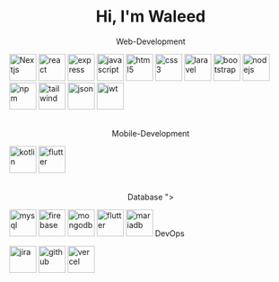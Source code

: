 <h1 align="center">Hi, I'm Waleed</h1>
<p align = "center"> Web-Development</p>
<div algin="center">
<img src="https://cdn.simpleicons.org/nextdotjs" alt="Nextjs" height="48" width="48">
  <img src="https://cdn.simpleicons.org/react" alt="react" height="48" width="48">

<img src="https://cdn.simpleicons.org/express" alt="express" height="48" width="48">
<img src="https://cdn.simpleicons.org/javascript" alt="javascript" height="48" width="48">
<img src="https://cdn.simpleicons.org/html5" alt="html5" height="48" width="48">
<img src="https://cdn.simpleicons.org/css3" alt="css3" height="48" width="48">
<img src="https://cdn.simpleicons.org/laravel" alt="laravel" height="48" width="48">
<img src="https://cdn.simpleicons.org/bootstrap" alt="bootstrap" height="48" width="48">
<img src="https://cdn.simpleicons.org/nodedotjs" alt="nodejs" height="48" width="48">
<img src="https://cdn.simpleicons.org/npm" alt="npm" height="48" width="48">
<img src="https://cdn.simpleicons.org/tailwindcss" alt="tailwind" height="48" width="48">
<img src="https://cdn.simpleicons.org/json" alt="json" height="48" width="48">
<img src="https://cdn.simpleicons.org/jsonwebtokens" alt="jwt" height="48" width="48">
</div>

<br/>
<p align = "center"> Mobile-Development </p>
<div algin="center">
<img src="https://cdn.simpleicons.org/kotlin" alt="kotlin" height="48" width="48">
<img src="https://cdn.simpleicons.org/flutter" alt="flutter" height="48" width="48">
</div>

<br/>

<p align = "center"> Database ">
</p>
<div algin="center">

<img src="https://cdn.simpleicons.org/mysql" alt="mysql" height="48" width="48">
<img src="https://cdn.simpleicons.org/firebase" alt="firebase" height="48" width="48">
  <img src="https://cdn.simpleicons.org/mongodb" alt="mongodb" height="48" width="48">
<img src="https://cdn.simpleicons.org/flutter" alt="flutter" height="48" width="48">
<img src="https://cdn.simpleicons.org/mariadb" alt="mariadb" height="48" width="48
<br/>
  </div>
<p align = "center"> DevOps 
</p>
<div algin="center">

<img src="https://cdn.simpleicons.org/jira" alt="jira" height="48" width="48">
<img src="https://cdn.simpleicons.org/github" alt="github" height="48" width="48">
<img src="https://cdn.simpleicons.org/vercel" alt="vercel" height="48" width="48">

</div>
<br/>


